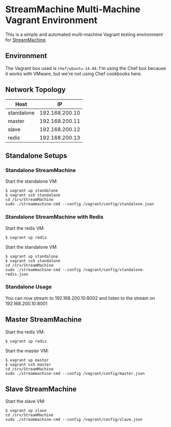 # StreamMachine Multi-Machine Vagrant Environment

This is a simple and automated multi-machine Vagrant testing environment for [StreamMachine](https://github.com/StreamMachine/StreamMachine).

## Environment

The Vagrant box used is `chef/ubuntu-14.04`. I'm using the Chef box because it works with VMware, but we're not using Chef cookbooks here.

## Network Topology

|    Host    |       IP       |
| ---------- | -------------- |
| standalone | 192.168.200.10 |
| master     | 192.168.200.11 |
| slave      | 192.168.200.12 |
| redis      | 192.168.200.13 |

## Standalone Setups

### Standalone StreamMachine

Start the standalone VM:

    $ vagrant up standalone
    $ vagrant ssh standalone
    cd /srv/StreamMachine
    sudo ./streammachine-cmd --config /vagrant/config/standalone.json

### Standalone StreamMachine with Redis

Start the redis VM:

    $ vagrant up redis

Start the standalone VM:

    $ vagrant up standalone
    $ vagrant ssh standalone
    cd /srv/StreamMachine
    sudo ./streammachine-cmd --config /vagrant/config/standalone-redis.json

### Standalone Usage

You can now stream to 192.168.200.10:8002 and listen to the stream on 192.168.200.10:8001

## Master StreamMachine

Start the redis VM:

    $ vagrant up redis

Start the master VM:

    $ vagrant up master
    $ vagrant ssh master
    cd /srv/StreamMachine
    sudo ./streammachine-cmd --config /vagrant/config/master.json

## Slave StreamMachine

Start the slave VM:

    $ vagrant up slave
    cd /srv/StreamMachine
    sudo ./streammachine-cmd --config /vagrant/config/slave.json

